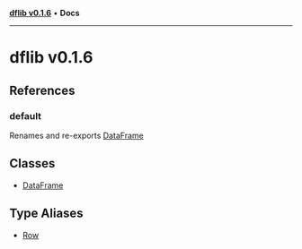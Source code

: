 [**dflib v0.1.6**](README.md) • **Docs**

***

# dflib v0.1.6

## References

### default

Renames and re-exports [DataFrame](classes/DataFrame.md)

## Classes

- [DataFrame](classes/DataFrame.md)

## Type Aliases

- [Row](type-aliases/Row.md)
